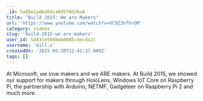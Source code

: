 ```yaml
---
_id: 5a88e1adbd6dca0d5f0d26a8
title: "Build 2015: We are Makers"
url: 'https://www.youtube.com/watch?v=VC9IZefhrOM'
category: videos
slug: 'build-2015-we-are-makers'
user_id: 5a83ce59d6eb0005c4ecda2c
username: 'bill-s'
createdOn: '2015-05-20T12:42:37.000Z'
tags: []
---
```


At Microsoft, we love makers and we ARE makers. At Build 2015, we showed our support for makers through HoloLens, Windows IoT Core on Raspberry Pi, the partnership with Arduino, NETMF, Gadgeteer on Raspberry Pi 2 and much more. 
